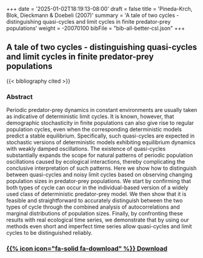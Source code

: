 +++
date = '2025-01-02T18:19:13-08:00'
draft = false
title = 'Pineda-Krch, Blok, Dieckmann & Doebeli (2007)'
summary = 'A tale of two cycles - distinguishing quasi-cycles and limit cycles in finite predator-prey populations'
weight = -20070100
bibFile = "bib-all-better-csl.json"
+++
<!-- Must include "bib" in filename: https://labs.loupbrun.ca/hugo-cite/usage/ -->

##  A tale of two cycles - distinguishing quasi-cycles and limit cycles in finite predator-prey populations

<!--  
{{< cite "pineda-krchTale2007" >}}
 -->
{{< bibliography cited >}}


### Abstract

Periodic predator-prey dynamics in constant environments are usually taken as indicative of deterministic limit cycles. It is known, however, that demographic stochasticity in finite populations can also give rise to regular population cycles, even when the corresponding deterministic models predict a stable equilibrium. Specifically, such quasi-cycles are expected in stochastic versions of deterministic models exhibiting equilibrium dynamics with weakly damped oscillations. The existence of quasi-cycles substantially expands the scope for natural patterns of periodic population oscillations caused by ecological interactions, thereby complicating the conclusive interpretation of such patterns. Here we show how to distinguish between quasi-cycles and noisy limit cycles based on observing changing population sizes in predator-prey populations. We start by confirming that both types of cycle can occur in the individual-based version of a widely used class of deterministic predator-prey model. We then show that it is feasible and straightforward to accurately distinguish between the two types of cycle through the combined analysis of autocorrelations and marginal distributions of population sizes. Finally, by confronting these results with real ecological time series, we demonstrate that by using our methods even short and imperfect time series allow quasi-cycles and limit cycles to be distinguished reliably. 


### [{{% icon icon="fa-solid fa-download" %}} Download](../pinedakrch07.pdf)
